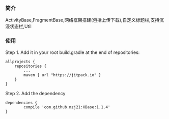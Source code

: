 ### 简介
ActivityBase,FragmentBase,网络框架搭建(包括上传下载),自定义标题栏,支持沉浸状态栏,Util

### 使用
Step 1. Add it in your root build.gradle at the end of repositories:
```
allprojects {
	repositories {
		...
		maven { url "https://jitpack.io" }
	}
}
```

Step 2. Add the dependency
```
dependencies {
	    compile 'com.github.mzj21:XBase:1.1.4'
}
```
